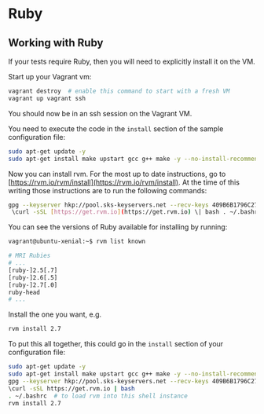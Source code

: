 # Ruby

## Working with Ruby

If your tests require Ruby, then you will need to explicitly install it on the VM.

Start up your Vagrant vm:

```bash
vagrant destroy  # enable this command to start with a fresh VM
vagrant up vagrant ssh
```

You should now be in an ssh session on the Vagrant VM.

You need to execute the code in the `install` section of the sample configuration file:

```bash
sudo apt-get update -y
sudo apt-get install make upstart gcc g++ make -y --no-install-recommends
```

Now you can install rvm. For the most up to date instructions, go to [https://rvm.io/rvm/install](https://rvm.io/rvm/install). At the time of this writing those instructions are to run the following commands:

```bash
gpg --keyserver hkp://pool.sks-keyservers.net --recv-keys 409B6B1796C275462A1703113804BB82D39DC0E3 7D2BAF1CF37B13E2069D6956105BD0E739499BDB
 \curl -sSL [https://get.rvm.io](https://get.rvm.io) \| bash . ~/.bashrc \# to load rvm into this shell instance
```

You can see the versions of Ruby available for installing by running:

```bash
vagrant@ubuntu-xenial:~$ rvm list known

# MRI Rubies
# ...
[ruby-]2.5[.7]
[ruby-]2.6[.5]
[ruby-]2.7[.0]
ruby-head
# ...
```

Install the one you want, e.g.


```bash
rvm install 2.7
```
To put this all together, this could go in the `install` section of your configuration file:

```bash
sudo apt-get update -y
sudo apt-get install make upstart gcc g++ make -y --no-install-recommends
gpg --keyserver hkp://pool.sks-keyservers.net --recv-keys 409B6B1796C275462A1703113804BB82D39DC0E3 7D2BAF1CF37B13E2069D6956105BD0E739499BDB
\curl -sSL https://get.rvm.io | bash
. ~/.bashrc  # to load rvm into this shell instance
rvm install 2.7
```
